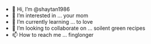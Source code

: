 - 👋 Hi, I’m @shaytan1986
- 👀 I’m interested in ...
your mom
- 🌱 I’m currently learning ...
to love
- 💞️ I’m looking to collaborate on ...
soilent green recipes
- 📫 How to reach me ...
finglonger
<!---
shaytan1986/shaytan1986 is a ✨ special ✨ repository because its `README.md` (this file) appears on your GitHub profile.
You can click the Preview link to take a look at your changes.
--->
